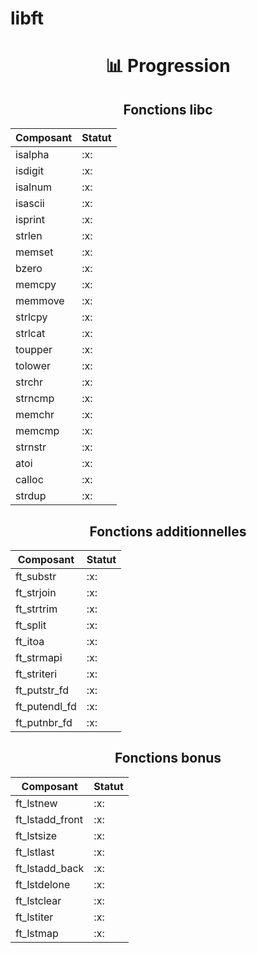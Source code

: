 <h1>libft</h1>

<div align="center">

<h1>📊 Progression</h1>

<h2>Fonctions libc</h2>

<table>
	<thead>
		<tr>
			<th>Composant</th>
			<th>Statut</th>
		</tr>
	</thead>
	<tbody>
		<tr>
			<td>isalpha</td>
			<td>:x:</td>
		</tr>
		<tr>
			<td>isdigit</td>
			<td>:x:</td>
		</tr>
		<tr>
			<td>isalnum</td>
			<td>:x:</td>
		</tr>
		<tr>
			<td>isascii</td>
			<td>:x:</td>
		</tr>
		<tr>
			<td>isprint</td>
			<td>:x:</td>
		</tr>
    <tr>
			<td>strlen</td>
			<td>:x:</td>
		</tr>
    <tr>
			<td>memset</td>
			<td>:x:</td>
		</tr>
    <tr>
			<td>bzero</td>
			<td>:x:</td>
		</tr>
    <tr>
			<td>memcpy</td>
			<td>:x:</td>
		</tr>
    <tr>
			<td>memmove</td>
			<td>:x:</td>
		</tr>
    <tr>
			<td>strlcpy</td>
			<td>:x:</td>
		</tr>
    <tr>
			<td>strlcat</td>
			<td>:x:</td>
		</tr>
    <tr>
			<td>toupper</td>
			<td>:x:</td>
		</tr>
    <tr>
			<td>tolower</td>
			<td>:x:</td>
		</tr>
    <tr>
			<td>strchr</td>
			<td>:x:</td>
		</tr>
    <tr>
			<td>strncmp</td>
			<td>:x:</td>
		</tr>
    <tr>
			<td>memchr</td>
			<td>:x:</td>
		</tr>
    <tr>
			<td>memcmp</td>
			<td>:x:</td>
		</tr>
    <tr>
			<td>strnstr</td>
			<td>:x:</td>
		</tr>
    <tr>
			<td>atoi</td>
			<td>:x:</td>
		</tr>
    <tr>
			<td>calloc</td>
			<td>:x:</td>
		</tr>
    <tr>
			<td>strdup</td>
			<td>:x:</td>
		</tr>
	</tbody>
</table>

<h2>Fonctions additionnelles</h2>

<table>
	<thead>
		<tr>
			<th>Composant</th>
			<th>Statut</th>
		</tr>
	</thead>
	<tbody>
		<tr>
			<td>ft_substr</td>
			<td>:x:</td>
		</tr>
		<tr>
			<td>ft_strjoin</td>
			<td>:x:</td>
		</tr>
		<tr>
			<td>ft_strtrim</td>
			<td>:x:</td>
		</tr>
		<tr>
			<td>ft_split</td>
			<td>:x:</td>
		</tr>
		<tr>
			<td>ft_itoa</td>
			<td>:x:</td>
		</tr>
    <tr>
			<td>ft_strmapi</td>
			<td>:x:</td>
		</tr>
    <tr>
			<td>ft_striteri</td>
			<td>:x:</td>
		</tr>
    <tr>
			<td>ft_putstr_fd</td>
			<td>:x:</td>
		</tr>
    <tr>
			<td>ft_putendl_fd</td>
			<td>:x:</td>
		</tr>
    <tr>
			<td>ft_putnbr_fd</td>
			<td>:x:</td>
		</tr>
	</tbody>
</table>

<h2>Fonctions bonus</h2>

<table>
	<thead>
		<tr>
			<th>Composant</th>
			<th>Statut</th>
		</tr>
	</thead>
	<tbody>
		<tr>
			<td>ft_lstnew</td>
			<td>:x:</td>
		</tr>
		<tr>
			<td>ft_lstadd_front</td>
			<td>:x:</td>
		</tr>
		<tr>
			<td>ft_lstsize</td>
			<td>:x:</td>
		</tr>
		<tr>
			<td>ft_lstlast</td>
			<td>:x:</td>
		</tr>
		<tr>
			<td>ft_lstadd_back</td>
			<td>:x:</td>
		</tr>
    <tr>
			<td>ft_lstdelone</td>
			<td>:x:</td>
		</tr>
    <tr>
			<td>ft_lstclear</td>
			<td>:x:</td>
		</tr>
    <tr>
			<td>ft_lstiter</td>
			<td>:x:</td>
		</tr>
    <tr>
			<td>ft_lstmap</td>
			<td>:x:</td>
		</tr>
	</tbody>
</table>

</div>
